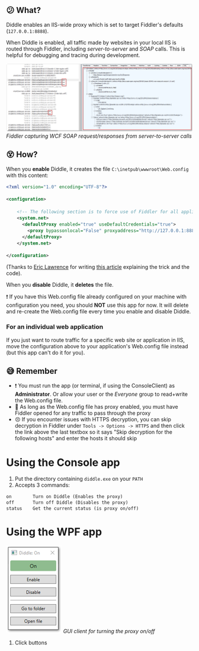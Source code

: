 ## :confused: What?

Diddle enables an IIS-wide proxy which is set to target Fiddler's defaults (`127.0.0.1:8888`).

When Diddle is enabled, all taffic made by websites in your local IIS is routed through Fiddler, including _server-to-server_ and _SOAP_ calls. This is helpful for debugging and tracing during development.

![SOAP traffic in Fiddler](diddle.png)
_Fiddler capturing WCF SOAP request/responses from server-to-server calls_
 
## :dizzy_face: How?

When you **enable** Diddle, it creates the file `C:\inetpub\wwwroot\Web.config` with this content:

```xml
<?xml version="1.0" encoding="UTF-8"?>

<configuration>
   
    <!-- The following section is to force use of Fiddler for all applications, including those running in service accounts -->
    <system.net>
      <defaultProxy enabled="true" useDefaultCredentials="true">
        <proxy bypassonlocal="False" proxyaddress="http://127.0.0.1:8888" usesystemdefault="False"/>
      </defaultProxy>
    </system.net>

</configuration>
```
(Thanks to [Eric Lawrence](https://www.telerik.com/blogs/author/eric-lawrence) for writing [this article](https://www.telerik.com/blogs/capturing-traffic-from-.net-services-with-fiddler) explaining the trick and the code).

When you **disable** Diddle, it **deletes** the file.

:exclamation: If you have this Web.config file already configured on your machine with configuration you need, you should **NOT** use this app for now. It will delete and re-create the Web.config file every time you enable and disable Diddle.

### For an individual web application

If you just want to route traffic for a specific web site or application in IIS, move the configuration above to your application's Web.config file instead (but this app can't do it for you).

## :sweat_smile: Remember

- :exclamation: You must run the app (or terminal, if using the ConsoleClient) as **Administrator**. Or allow your user or the _Everyone_ group to read+write the Web.config file. 
- :vertical_traffic_light: As long as the Web.config file has proxy enabled, you must have Fiddler opened for any traffic to pass through the proxy
- :persevere: If you encounter issues with HTTPS decryption, you can skip decryption in Fiddler under `Tools -> Options -> HTTPS` and then click the link above the last textbox so it says "Skip decryption for the following hosts" and enter the hosts it should skip

# Using the Console app

1. Put the directory containing `diddle.exe` on your `PATH`
2. Accepts 3 commands:
```
on        Turn on Diddle (Enables the proxy)
off       Turn off Diddle (Disables the proxy)
status    Get the current status (is proxy on/off)
```

# Using the WPF app

![wpf app](./wpfapp.png)
_GUI client for turning the proxy on/off_

1. Click buttons

